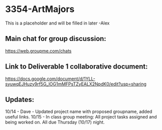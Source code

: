 # 3354-ArtMajors
This is a placeholder and will be filled in later -Alex


## Main chat for group discussion:
https://web.groupme.com/chats


## Link to Deliverable 1 collaborative document:
https://docs.google.com/document/d/1YLL-syuwqEJHuzy9rf5G_lOG1mMFPsTZyEALX2NpdK0/edit?usp=sharing


## Updates:
10/14 - Dave - Updated project name with proposed groupname, added useful links.
10/15 - In class group meeting: All project tasks assigned and being worked on. All due Thursday (10/17) night.
